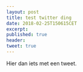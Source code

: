 ```yaml
---
layout: post
title: test twitter ding
date: 2018-02-25T150615CET
excerpt:
published: true
header:
tweet: true
---
```

<div class="h-entry"><p class="e-content">
Hier dan iets met een tweet.
</p></div>

<a href="https://brid.gy/publish/twitter"></a>
